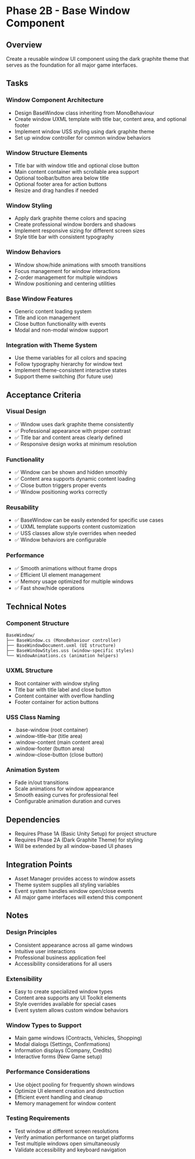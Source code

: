 # Phase 2B - Base Window Component

## Overview
Create a reusable window UI component using the dark graphite theme that serves as the foundation for all major game interfaces.

## Tasks

### Window Component Architecture
- Design BaseWindow class inheriting from MonoBehaviour
- Create window UXML template with title bar, content area, and optional footer
- Implement window USS styling using dark graphite theme
- Set up window controller for common window behaviors

### Window Structure Elements
- Title bar with window title and optional close button
- Main content container with scrollable area support
- Optional toolbar/button area below title
- Optional footer area for action buttons
- Resize and drag handles if needed

### Window Styling
- Apply dark graphite theme colors and spacing
- Create professional window borders and shadows
- Implement responsive sizing for different screen sizes
- Style title bar with consistent typography

### Window Behaviors
- Window show/hide animations with smooth transitions
- Focus management for window interactions
- Z-order management for multiple windows
- Window positioning and centering utilities

### Base Window Features
- Generic content loading system
- Title and icon management
- Close button functionality with events
- Modal and non-modal window support

### Integration with Theme System
- Use theme variables for all colors and spacing
- Follow typography hierarchy for window text
- Implement theme-consistent interactive states
- Support theme switching (for future use)

## Acceptance Criteria

### Visual Design
- ✅ Window uses dark graphite theme consistently
- ✅ Professional appearance with proper contrast
- ✅ Title bar and content areas clearly defined
- ✅ Responsive design works at minimum resolution

### Functionality
- ✅ Window can be shown and hidden smoothly
- ✅ Content area supports dynamic content loading
- ✅ Close button triggers proper events
- ✅ Window positioning works correctly

### Reusability
- ✅ BaseWindow can be easily extended for specific use cases
- ✅ UXML template supports content customization
- ✅ USS classes allow style overrides when needed
- ✅ Window behaviors are configurable

### Performance
- ✅ Smooth animations without frame drops
- ✅ Efficient UI element management
- ✅ Memory usage optimized for multiple windows
- ✅ Fast show/hide operations

## Technical Notes

### Component Structure
```
BaseWindow/
├── BaseWindow.cs (MonoBehaviour controller)
├── BaseWindowDocument.uxml (UI structure)
├── BaseWindowStyles.uss (window-specific styles)
└── WindowAnimations.cs (animation helpers)
```

### UXML Structure
- Root container with window styling
- Title bar with title label and close button
- Content container with overflow handling
- Footer container for action buttons

### USS Class Naming
- .base-window (root container)
- .window-title-bar (title area)
- .window-content (main content area)
- .window-footer (button area)
- .window-close-button (close button)

### Animation System
- Fade in/out transitions
- Scale animations for window appearance
- Smooth easing curves for professional feel
- Configurable animation duration and curves

## Dependencies
- Requires Phase 1A (Basic Unity Setup) for project structure
- Requires Phase 2A (Dark Graphite Theme) for styling
- Will be extended by all window-based UI phases

## Integration Points
- Asset Manager provides access to window assets
- Theme system supplies all styling variables
- Event system handles window open/close events
- All major game interfaces will extend this component

## Notes

### Design Principles
- Consistent appearance across all game windows
- Intuitive user interactions
- Professional business application feel
- Accessibility considerations for all users

### Extensibility
- Easy to create specialized window types
- Content area supports any UI Toolkit elements
- Style overrides available for special cases
- Event system allows custom window behaviors

### Window Types to Support
- Main game windows (Contracts, Vehicles, Shopping)
- Modal dialogs (Settings, Confirmations)
- Information displays (Company, Credits)
- Interactive forms (New Game setup)

### Performance Considerations
- Use object pooling for frequently shown windows
- Optimize UI element creation and destruction
- Efficient event handling and cleanup
- Memory management for window content

### Testing Requirements
- Test window at different screen resolutions
- Verify animation performance on target platforms
- Test multiple windows open simultaneously
- Validate accessibility and keyboard navigation
